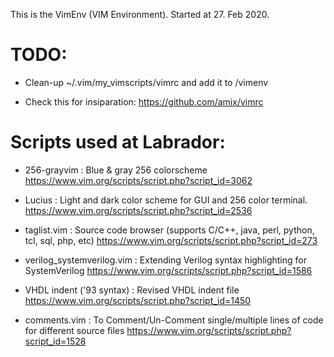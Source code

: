This is the VimEnv (VIM Environment).
Started at 27. Feb 2020.

TODO:
=====
* Clean-up ~/.vim/my_vimscripts/vimrc and add it to /vimenv

* Check this for insiparation:
    <https://github.com/amix/vimrc>

Scripts used at Labrador:
=========================
 * 256-grayvim : Blue & gray 256 colorscheme
    <https://www.vim.org/scripts/script.php?script_id=3062>

 * Lucius : Light and dark color scheme for GUI and 256 color terminal.
    <https://www.vim.org/scripts/script.php?script_id=2536>

 * taglist.vim : Source code browser (supports C/C++, java, perl, python, tcl, sql, php, etc)
    <https://www.vim.org/scripts/script.php?script_id=273>

 * verilog_systemverilog.vim : Extending Verilog syntax highlighting for SystemVerilog
    <https://www.vim.org/scripts/script.php?script_id=1586>

 * VHDL indent ('93 syntax) : Revised VHDL indent file
    <https://www.vim.org/scripts/script.php?script_id=1450>

 * comments.vim : To Comment/Un-Comment single/multiple lines of code for different source files
    <https://www.vim.org/scripts/script.php?script_id=1528>
